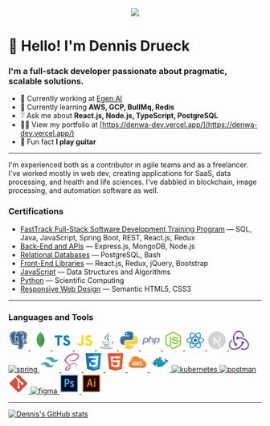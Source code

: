 <div width="100%" align="center">
<a href="https://denwa-dev.vercel.app/">
<img src="https://user-images.githubusercontent.com/113398750/225261507-aec19b47-e576-4d39-b878-d9724f7d3bb6.png">
</div>
</a>
</div>
<h1 align="left">👋 Hello! I'm Dennis Drueck</h1>

<h3 align="left">I'm a full-stack developer passionate about pragmatic, scalable solutions. </h3>

-   🔭 Currently working at [Egen AI](https://egen.ai/)
-   🌱 Currently learning **AWS, GCP, BullMq, Redis**
-   ❔ Ask me about **React.js, Node.js, TypeScript, PostgreSQL** 
-   👨‍💻 View my portfolio at [https://denwa-dev.vercel.app/](https://denwa-dev.vercel.app/)
-   🎸 Fun fact **I play guitar**

<hr>
I'm experienced both as a contributor in agile teams and as a freelancer. I've worked mostly in web dev, creating applications for SaaS, data processing, and health and life sciences. I've dabbled in blockchain, image processing, and automation software as well. 

<h3 align="left">Certifications</h3>

-   [FastTrack Full-Stack Software Development Training Program](https://www.credential.net/fd384cd9-1520-4b46-8b24-56fdc291dbca) — SQL, Java, JavaScript, Spring Boot, REST, React.js, Redux
-   [Back-End and APIs](https://www.freecodecamp.org/certification/denwadev/back-end-development-and-apis) — Express.js, MongoDB, Node.js
-   [Relational Databases](https://www.freecodecamp.org/certification/denwadev/relational-database-v8) — PostgreSQL, Bash
-   [Front-End Libraries](https://www.freecodecamp.org/certification/denwadev/front-end-development-libraries) — React.js, Redux, jQuery, Bootstrap
-   [JavaScript](https://www.freecodecamp.org/certification/denwadev/javascript-algorithms-and-data-structures) — Data Structures and Algorithms
-   [Python](https://www.freecodecamp.org/certification/denwadev/scientific-computing-with-python) — Scientific Computing
-   [Responsive Web Design](https://www.freecodecamp.org/certification/denwadev/responsive-web-design) — Semantic HTML5, CSS3

<hr>

<h3 align="left">Languages and Tools</h3>

<div>
<a href="https://www.postgresql.org" target="_blank" rel="noreferrer"> 
<img src="https://raw.githubusercontent.com/vscode-icons/vscode-icons/master/icons/file_type_pgsql.svg" width="40" height="40">
</a> 
<a href="https://www.mongodb.com/" target="_blank" rel="noreferrer"> 
<img src="https://raw.githubusercontent.com/vscode-icons/vscode-icons/master/icons/file_type_mongo.svg" width="40" height="40">
</a>  
<a href="https://www.typescriptlang.org/" target="_blank" rel="noreferrer"> 
<img src="https://raw.githubusercontent.com/vscode-icons/vscode-icons/master/icons/file_type_typescript.svg" width="40" height="40">
</a> 
<a href="https://developer.mozilla.org/en-US/docs/Web/JavaScript" target="_blank" rel="noreferrer"> 
<img src="https://raw.githubusercontent.com/vscode-icons/vscode-icons/master/icons/file_type_js.svg" width="40" height="40">
</a> 
<a href="https://www.java.com" target="_blank" rel="noreferrer"> 
<img src="https://raw.githubusercontent.com/vscode-icons/vscode-icons/master/icons/file_type_java.svg" width="40" height="40">
</a>
<a href="https://www.python.org" target="_blank" rel="noreferrer"> 
<img src="https://raw.githubusercontent.com/vscode-icons/vscode-icons/master/icons/file_type_python.svg" width="40" height="40">
</a> 
<a href="https://www.php.net" target="_blank" rel="noreferrer"> 
<img src="https://raw.githubusercontent.com/vscode-icons/vscode-icons/master/icons/file_type_php3.svg" width="40" height="40">
</a> 
<a href="https://nodejs.org" target="_blank" rel="noreferrer"> 
<img src="https://raw.githubusercontent.com/vscode-icons/vscode-icons/master/icons/file_type_node.svg" width="40" height="40">
</a> 
<a href="https://reactjs.org/" target="_blank" rel="noreferrer"> 
<img src="https://raw.githubusercontent.com/vscode-icons/vscode-icons/master/icons/file_type_reactts.svg" width="40" height="40">
</a> 
<a href="https://nextjs.org/" target="_blank" rel="noreferrer"> 
<img src="https://raw.githubusercontent.com/vscode-icons/vscode-icons/master/icons/file_type_next.svg" width="40" height="40">
</a>  
<a href="https://redux.js.org" target="_blank" rel="noreferrer"> 
<img src="https://raw.githubusercontent.com/devicons/devicon/master/icons/redux/redux-original.svg" alt="redux" width="40" height="40"/> 
</a> 
<a href="https://spring.io/" target="_blank" rel="noreferrer"> 
<img src="https://www.vectorlogo.zone/logos/springio/springio-icon.svg" alt="spring" width="40" height="40"/> 
</a> 
<a href="https://tailwindcss.com/" target="_blank" rel="noreferrer"> 
<img src="https://raw.githubusercontent.com/vscode-icons/vscode-icons/master/icons/file_type_tailwind.svg" width="40" height="40">
</a> 
<a href="https://sass-lang.com" target="_blank" rel="noreferrer"> 
<img src="https://raw.githubusercontent.com/vscode-icons/vscode-icons/master/icons/file_type_scss.svg" width="40" height="40">
</a> 
<a href="https://www.w3schools.com/css/" target="_blank" rel="noreferrer"> 
<img src="https://raw.githubusercontent.com/vscode-icons/vscode-icons/master/icons/file_type_css.svg" width="40" height="40">
</a> 
<a href="https://www.w3.org/html/" target="_blank" rel="noreferrer"> 
<img src="https://raw.githubusercontent.com/vscode-icons/vscode-icons/master/icons/file_type_html.svg" width="40" height="40">
</a> 
<a href="https://aws.amazon.com" target="_blank" rel="noreferrer"> 
<img src="https://raw.githubusercontent.com/vscode-icons/vscode-icons/master/icons/file_type_aws.svg" width="40" height="40">
</a> 
<a href="https://www.docker.com/" target="_blank" rel="noreferrer"> 
<img src="https://raw.githubusercontent.com/vscode-icons/vscode-icons/master/icons/file_type_docker.svg" width="40" height="40">
</a> 
<a href="https://kubernetes.io" target="_blank" rel="noreferrer"> 
<img src="https://www.vectorlogo.zone/logos/kubernetes/kubernetes-icon.svg" alt="kubernetes" width="40" height="40"/> 
</a> 
<a href="https://postman.com" target="_blank" rel="noreferrer"> 
<img src="https://www.vectorlogo.zone/logos/getpostman/getpostman-icon.svg" alt="postman" width="40" height="40"/> 
</a>
<a href="https://git-scm.com/" target="_blank" rel="noreferrer"> 
<img src="https://raw.githubusercontent.com/vscode-icons/vscode-icons/master/icons/file_type_git.svg" width="40" height="40">
</a> 
<a href="https://www.figma.com/" target="_blank" rel="noreferrer"> 
<img src="https://www.vectorlogo.zone/logos/figma/figma-icon.svg" alt="figma" width="40" height="40"/> 
</a> 
<a href="https://www.photoshop.com/en" target="_blank" rel="noreferrer"> 
<img src="https://raw.githubusercontent.com/vscode-icons/vscode-icons/master/icons/file_type_photoshop.svg" width="40" height="40">
</a> 
<a href="https://www.adobe.com/in/products/illustrator.html" target="_blank" rel="noreferrer"> 
<img src="https://raw.githubusercontent.com/vscode-icons/vscode-icons/master/icons/file_type_ai.svg" width="40" height="40">
</a> 
</div>

<hr>

<div align="left">

[![Dennis's GitHub stats](https://github-readme-stats.vercel.app/api?username=d5732&show_icons=true&title_color=61afef&icon_color=98c379&text_color=e3e5e8&bg_color=282c34)](https://github.com/d5732)
</div>
